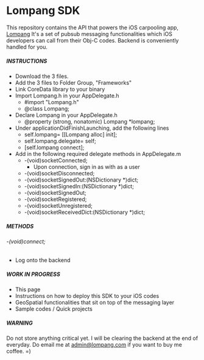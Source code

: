 Lompang SDK
===========

This repository contains the API that powers the iOS carpooling app, [Lompang](http://appstore.com/lompang) It's a set of pubsub messaging functionalities which iOS developers can call from their Obj-C codes. Backend is conveniently handled for you.


##### INSTRUCTIONS
- Download the 3 files.
- Add the 3 files to Folder Group, "Frameworks"
- Link CoreData library to your binary
- Import Lompang.h in your AppDelegate.h
    - #import "Lompang.h"
    - @class Lompang;
- Declare Lompang in your AppDelegate.h
    - @property (strong, nonatomic) Lompang *lompang;
- Under applicationDidFinishLaunching, add the following lines
    - self.lompang= [[Lompang alloc] init];
    - self.lompang.delegate= self;
    - [self.lompang connect];
- Add in the following required delegate methods in AppDelegate.m
    - -(void)socketConnected;
        - Upon connection, sign in as with as a user
    - -(void)socketDisconnected;
    - -(void)socketSignedOut:(NSDictionary *)dict;
    - -(void)socketSignedIn:(NSDictionary *)dict;
    - -(void)socketSignedOut;
    - -(void)socketRegistered;
    - -(void)socketUnregistered;
    - -(void)socketReceivedDict:(NSDictionary *)dict;

##### METHODS
###### -(void)connect;
- Log onto the backend

##### WORK IN PROGRESS

- This page
- Instructions on how to deploy this SDK to your iOS codes 
- GeoSpatial functionalities that sit on top of the messaging layer
- Sample codes / Quick projects



##### WARNING

Do not store anything critical yet. I will be clearing the backend at the end of everyday. Do email me at admin@lompang.com if you want to buy me coffee. =)
